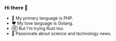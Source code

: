### Hi there 👋

- 🐘 My primary language is PHP.
- ❤️ My love language is Golang.
- Ⓡ But I'm trying Rust too.
- 🔭 Passionate about science and technology news.
